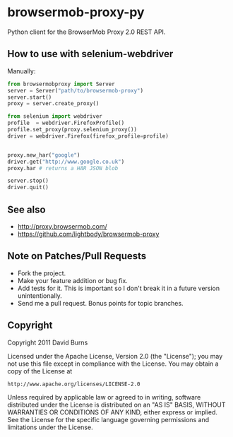 browsermob-proxy-py
===================

Python client for the BrowserMob Proxy 2.0 REST API.



How to use with selenium-webdriver
----------------------------------

Manually:

``` python 
from browsermobproxy import Server
server = Server("path/to/browsermob-proxy")
server.start()
proxy = server.create_proxy()

from selenium import webdriver
profile  = webdriver.FirefoxProfile()
profile.set_proxy(proxy.selenium_proxy())
driver = webdriver.Firefox(firefox_profile=profile)


proxy.new_har("google")
driver.get("http://www.google.co.uk")
proxy.har # returns a HAR JSON blob

server.stop()
driver.quit()

```



See also
--------

* http://proxy.browsermob.com/
* https://github.com/lightbody/browsermob-proxy

Note on Patches/Pull Requests
-----------------------------

* Fork the project.
* Make your feature addition or bug fix.
* Add tests for it. This is important so I don't break it in a
  future version unintentionally.
* Send me a pull request. Bonus points for topic branches.

Copyright
---------

Copyright 2011 David Burns 

Licensed under the Apache License, Version 2.0 (the "License");
you may not use this file except in compliance with the License.
You may obtain a copy of the License at

    http://www.apache.org/licenses/LICENSE-2.0

Unless required by applicable law or agreed to in writing, software
distributed under the License is distributed on an "AS IS" BASIS,
WITHOUT WARRANTIES OR CONDITIONS OF ANY KIND, either express or implied.
See the License for the specific language governing permissions and
limitations under the License.


